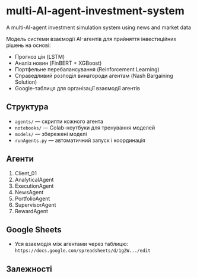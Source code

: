 # multi-AI-agent-investment-system
A multi-AI-agent investment simulation system using news and market data

Модель системи взаємодії AI-агентів для прийняття інвестиційних рішень на основі:
- Прогноз цін (LSTM)
- Аналіз новин (FinBERT + XGBoost)
- Портфельне перебалансування (Reinforcement Learning)
- Справедливий розподіл винагороди агентам (Nash Bargaining Solution)
- Google-таблиця для організації взаємодії агентів

## Структура
- `agents/` — скрипти кожного агента
- `notebooks/` — Colab-ноутбуки для тренування моделей
- `models/` — збережені моделі
- `runAgents.py` — автоматичний запуск і координація

## Агенти
1. Client_01
2. AnalyticalAgent
3. ExecutionAgent
4. NewsAgent
5. PortfolioAgent
6. SupervisorAgent
7. RewardAgent

## Google Sheets
- Уся взаємодія між агентами через таблицю:
  `https://docs.google.com/spreadsheets/d/1gZW.../edit`

## Залежності
